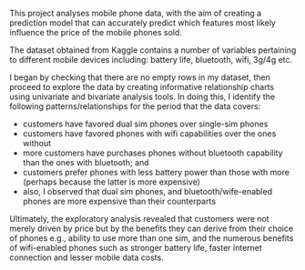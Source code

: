 This project analyses mobile phone data, with the aim of creating a prediction model that can accurately predict which features most likely influence the price of the mobile phones sold.

The dataset obtained from Kaggle contains a number of variables pertaining to different mobile devices including: battery life, bluetooth, wifi, 3g/4g etc.

I began by checking that there are no empty rows in my dataset, then proceed to explore the data by creating informative relationship charts using univariate and bivariate analysis tools. In doing this, I identify the following patterns/relationships for the period that the data covers:

- customers have favored dual sim phones over single-sim phones
- customers have favored phones with wifi capabilities over the ones without
- more customers have purchases phones without bluetooth capability than the ones with bluetooth; and
- customers prefer phones with less battery power than those with more (perhaps because the latter is more expensive)
- also, I observed that dual sim phones, and bluetooth/wife-enabled phones are more expensive than their counterparts

Ultimately, the exploratory analysis revealed that customers were not merely driven by price but by the benefits they can derive from their choice of phones e.g., ability to use more than one sim, and the numerous benefits of wifi-enabled phones such as stronger battery life, faster internet connection and lesser mobile data costs.
